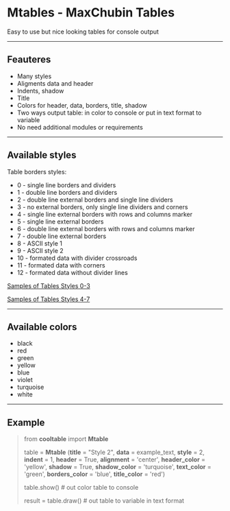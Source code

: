 # Mtables - MaxChubin Tables
Easy to use but nice looking tables for console output
***
## Feauteres
* Many styles
* Aligments data and header
* Indents, shadow
* Title
* Colors for header, data, borders, title, shadow
* Two ways output table: in color to console or put in text format to variable
* No need additional modules or requirements
***
## Available styles
Table borders styles:
* 0 - single line borders and dividers
*	1 - double line borders and dividers
*	2 - double line external borders and single line dividers
*	3 - no external borders, only single line dividers and corners
*	4 - single line external borders with rows and columns marker
*	5 - single line external borders
*	6 - double line external borders with rows and columns marker
*	7 - double line external borders
*	8 - ASCII style 1
*	9 - ASCII style 2
*	10 - formated data with divider crossroads 
*	11 - formated data with corners
*	12 - formated data without divider lines

[Samples of Tables Styles 0-3](https://1.downloader.disk.yandex.ru/preview/3131ea0626e5dc6681f5be0c268a4f062de5506faed4a13933f6f28846ef2adc/inf/jHmGiDJaKHUAKgMCu6exN-ruuZUdpXf4HrxlC4RJ8rh4bWzYi2A7Mw0cNlCJUBC7GUPDTEgkvvGFHtV6IDYhNA%3D%3D?uid=28889010&filename=styles0-3.png&disposition=inline&hash=&limit=0&content_type=image%2Fpng&owner_uid=28889010&tknv=v2&size=1920x927)

[Samples of Tables Styles 4-7](https://1.downloader.disk.yandex.ru/preview/3131ea0626e5dc6681f5be0c268a4f062de5506faed4a13933f6f28846ef2adc/inf/jHmGiDJaKHUAKgMCu6exN-ruuZUdpXf4HrxlC4RJ8rh4bWzYi2A7Mw0cNlCJUBC7GUPDTEgkvvGFHtV6IDYhNA%3D%3D?uid=28889010&filename=styles0-3.png&disposition=inline&hash=&limit=0&content_type=image%2Fpng&owner_uid=28889010&tknv=v2&size=1920x927)

***
## Available colors
* black
* red
* green
* yellow
* blue
* violet
* turquoise
* white
***
## Example
>from **cooltable** import **Mtable**
>
>table = **Mtable** (__title__ = "Style 2", __data__ = example_text, __style__ = 2, __indent__ = 1, __header__ = True, __alignment__ = 'center', __header_color__ = 'yellow', __shadow__ = True, __shadow_color__ = 'turquoise', __text_color__ = 'green', __borders_color__ = 'blue', __title_color__ = 'red')
>
>table.show()    # out color table to console
>
>result = table.draw()  # out table to variable in text format

